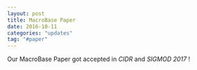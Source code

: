 ```yaml
---
layout: post
title: MacroBase Paper
date: 2016-10-11
categories: "updates"
tag: "#paper"
---
```

Our MacroBase Paper got accepted in <i>CIDR</i> and <i>SIGMOD 2017</i> !
